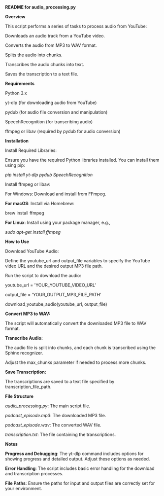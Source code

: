 **README for audio_processing.py**

**Overview**

This script performs a series of tasks to process audio from YouTube:

Downloads an audio track from a YouTube video.

Converts the audio from MP3 to WAV format.

Splits the audio into chunks.

Transcribes the audio chunks into text.

Saves the transcription to a text file.

**Requirements**

Python 3.x

yt-dlp (for downloading audio from YouTube)

pydub (for audio file conversion and manipulation)

SpeechRecognition (for transcribing audio)

ffmpeg or libav (required by pydub for audio conversion)

**Installation**

Install Required Libraries:

Ensure you have the required Python libraries installed. You can install them using pip:

*pip install yt-dlp pydub SpeechRecognition*

Install ffmpeg or libav:

For Windows: Download and install from FFmpeg.

**For macOS**: Install via Homebrew:

brew install ffmpeg

**For Linux**: Install using your package manager, e.g.,

*sudo apt-get install ffmpeg*

**How to Use**

Download YouTube Audio:

Define the youtube_url and output_file variables to specify the YouTube video URL and the desired output MP3 file path.

Run the script to download the audio:

youtube_url = 'YOUR_YOUTUBE_VIDEO_URL'

output_file = 'YOUR_OUTPUT_MP3_FILE_PATH'

download_youtube_audio(youtube_url, output_file)

**Convert MP3 to WAV:**

The script will automatically convert the downloaded MP3 file to WAV format.

**Transcribe Audio:**

The audio file is split into chunks, and each chunk is transcribed using the Sphinx recognizer.

Adjust the max_chunks parameter if needed to process more chunks.

**Save Transcription:**

The transcriptions are saved to a text file specified by transcription_file_path.

**File Structure**

*audio_processing.py*: The main script file.

*podcast_episode.mp3*: The downloaded MP3 file.

*podcast_episode.wav*: The converted WAV file.

*transcription.txt*: The file containing the transcriptions.

**Notes**

**Progress and Debugging**: The yt-dlp command includes options for showing progress and detailed output. Adjust these options as needed.

**Error Handling**: The script includes basic error handling for the download and transcription processes.

**File Paths**: Ensure the paths for input and output files are correctly set for your environment.
